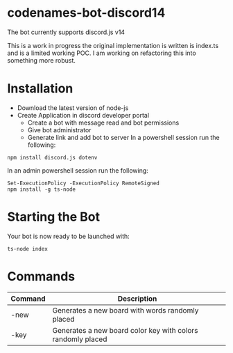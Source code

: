 # codenames-bot-discord14

The bot currently supports discord.js v14

This is a work in progress the original implementation is written is index.ts and is a limited working POC. I am working on refactoring this into something more robust.
# Installation
- Download the latest version of node-js
- Create Application in discord developer portal
    - Create a bot with message read and bot permissions
    - Give bot administrator
    - Generate link and add bot to server
In a powershell session run the following:
```
npm install discord.js dotenv
```
In an admin powershell session run the following:
```
Set-ExecutionPolicy -ExecutionPolicy RemoteSigned
npm install -g ts-node
```

# Starting the Bot
Your bot is now ready to be launched with:
```
ts-node index
```

# Commands
|Command|Description|
|---|---|
|-new|Generates a new board with words randomly placed|
|-key|Generates a new board color key with colors randomly placed|